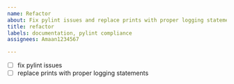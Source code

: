 ```yaml
---
name: Refactor
about: Fix pylint issues and replace prints with proper logging statements
title: refactor
labels: documentation, pylint compliance
assignees: Amaan1234567

---
```


- [ ] fix pylint issues
- [ ] replace prints with proper logging statements
